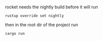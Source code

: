 rocket needs the nightly build before it will run 

```
rustup override set nightly
```

then in the root dir of the project  run 

```
cargo run 
```

